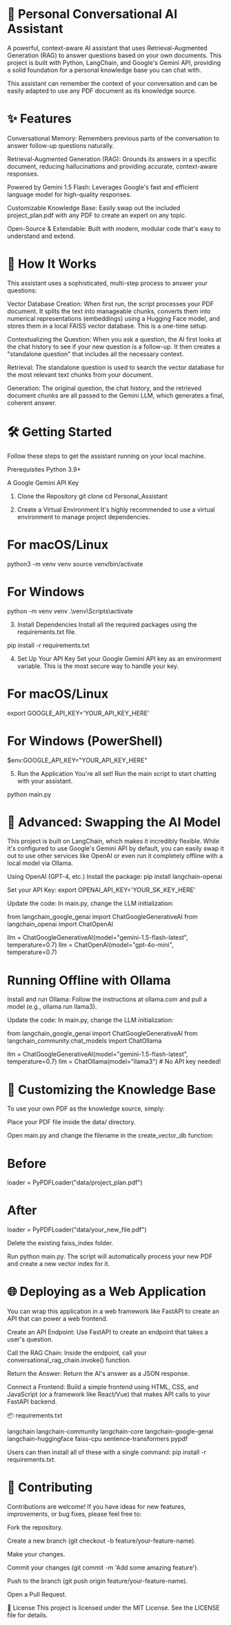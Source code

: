 # 🤖 Personal Conversational AI Assistant
A powerful, context-aware AI assistant that uses Retrieval-Augmented Generation (RAG) to answer questions based on your own documents. This project is built with Python, LangChain, and Google's Gemini API, providing a solid foundation for a personal knowledge base you can chat with.

This assistant can remember the context of your conversation and can be easily adapted to use any PDF document as its knowledge source.

# ✨ Features
Conversational Memory: Remembers previous parts of the conversation to answer follow-up questions naturally.

Retrieval-Augmented Generation (RAG): Grounds its answers in a specific document, reducing hallucinations and providing accurate, context-aware responses.

Powered by Gemini 1.5 Flash: Leverages Google's fast and efficient language model for high-quality responses.

Customizable Knowledge Base: Easily swap out the included project_plan.pdf with any PDF to create an expert on any topic.

Open-Source & Extendable: Built with modern, modular code that's easy to understand and extend.

# 🚀 How It Works
This assistant uses a sophisticated, multi-step process to answer your questions:

Vector Database Creation: When first run, the script processes your PDF document. It splits the text into manageable chunks, converts them into numerical representations (embeddings) using a Hugging Face model, and stores them in a local FAISS vector database. This is a one-time setup.

Contextualizing the Question: When you ask a question, the AI first looks at the chat history to see if your new question is a follow-up. It then creates a "standalone question" that includes all the necessary context.

Retrieval: The standalone question is used to search the vector database for the most relevant text chunks from your document.

Generation: The original question, the chat history, and the retrieved document chunks are all passed to the Gemini LLM, which generates a final, coherent answer.

# 🛠️ Getting Started
Follow these steps to get the assistant running on your local machine.

Prerequisites
Python 3.9+

A Google Gemini API Key

1. Clone the Repository
git clone 
cd Personal_Assistant

2. Create a Virtual Environment
It's highly recommended to use a virtual environment to manage project dependencies.

# For macOS/Linux
python3 -m venv venv
source venv/bin/activate

# For Windows
python -m venv venv
.\venv\Scripts\activate

3. Install Dependencies
Install all the required packages using the requirements.txt file.

pip install -r requirements.txt



4. Set Up Your API Key
Set your Google Gemini API key as an environment variable. This is the most secure way to handle your key.

# For macOS/Linux
export GOOGLE_API_KEY='YOUR_API_KEY_HERE'

# For Windows (PowerShell)
$env:GOOGLE_API_KEY="YOUR_API_KEY_HERE"

5. Run the Application
You're all set! Run the main script to start chatting with your assistant.

python main.py

# 🔌 Advanced: Swapping the AI Model
This project is built on LangChain, which makes it incredibly flexible. While it's configured to use Google's Gemini API by default, you can easily swap it out to use other services like OpenAI or even run it completely offline with a local model via Ollama.

Using OpenAI (GPT-4, etc.)
Install the package: pip install langchain-openai

Set your API Key: export OPENAI_API_KEY='YOUR_SK_KEY_HERE'

Update the code: In main.py, change the LLM initialization:

from langchain_google_genai import ChatGoogleGenerativeAI
from langchain_openai import ChatOpenAI

llm = ChatGoogleGenerativeAI(model="gemini-1.5-flash-latest", temperature=0.7)
llm = ChatOpenAI(model="gpt-4o-mini", temperature=0.7)

# Running Offline with Ollama
Install and run Ollama: Follow the instructions at ollama.com and pull a model (e.g., ollama run llama3).

Update the code: In main.py, change the LLM initialization:

from langchain_google_genai import ChatGoogleGenerativeAI
from langchain_community.chat_models import ChatOllama

llm = ChatGoogleGenerativeAI(model="gemini-1.5-flash-latest", temperature=0.7)
llm = ChatOllama(model="llama3") # No API key needed!

# 📄 Customizing the Knowledge Base
To use your own PDF as the knowledge source, simply:

Place your PDF file inside the data/ directory.

Open main.py and change the filename in the create_vector_db function:

# Before
loader = PyPDFLoader("data/project_plan.pdf")

# After
loader = PyPDFLoader("data/your_new_file.pdf")

Delete the existing faiss_index folder.

Run python main.py. The script will automatically process your new PDF and create a new vector index for it.

# 🌐 Deploying as a Web Application
You can wrap this application in a web framework like FastAPI to create an API that can power a web frontend.

Create an API Endpoint: Use FastAPI to create an endpoint that takes a user's question.

Call the RAG Chain: Inside the endpoint, call your conversational_rag_chain.invoke() function.

Return the Answer: Return the AI's answer as a JSON response.

Connect a Frontend: Build a simple frontend using HTML, CSS, and JavaScript (or a framework like React/Vue) that makes API calls to your FastAPI backend.

📦 requirements.txt

langchain
langchain-community
langchain-core
langchain-google-genai
langchain-huggingface
faiss-cpu
sentence-transformers
pypdf

Users can then install all of these with a single command: pip install -r requirements.txt.

# 🤝 Contributing
Contributions are welcome! If you have ideas for new features, improvements, or bug fixes, please feel free to:

Fork the repository.

Create a new branch (git checkout -b feature/your-feature-name).

Make your changes.

Commit your changes (git commit -m 'Add some amazing feature').

Push to the branch (git push origin feature/your-feature-name).

Open a Pull Request.

📜 License
This project is licensed under the MIT License. See the LICENSE file for details.
